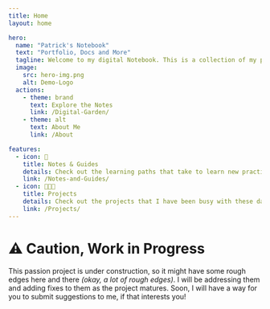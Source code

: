 ```yaml
---
title: Home
layout: home

hero:
  name: "Patrick's Notebook"
  text: "Portfolio, Docs and More"
  tagline: Welcome to my digital Notebook. This is a collection of my personal notes, technical documentation and other guides or study materials. 
  image:
    src: hero-img.png
    alt: Demo-Logo
  actions:
    - theme: brand
      text: Explore the Notes
      link: /Digital-Garden/
    - theme: alt
      text: About Me
      link: /About

features:
  - icon: 📖
    title: Notes & Guides
    details: Check out the learning paths that take to learn new practices, technologies and ideologies
    link: /Notes-and-Guides/
  - icon: 👨🏾‍💻
    title: Projects
    details: Check out the projects that I have been busy with these days.
    link: /Projects/
---
```


<!-- Custom home layout -->
<div class="custom-layout">
  <h1>⚠️ Caution, Work in Progress</h1>
  <p>This passion project is under construction, so it might have some rough edges here and there <em>(okay, a lot of rough edges)</em>. I will be addressing them and adding fixes to them as the project matures. Soon, I will have a way for you to submit suggestions to me, if that interests you!</p>
</div>